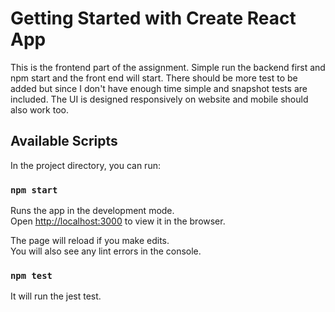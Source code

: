 # Getting Started with Create React App

This is the frontend part of the assignment. Simple run the backend first and npm start and the front end will start.
There should be more test to be added but since I don't have enough time simple and snapshot tests are included.
The UI is designed responsively on website and mobile should also work too.

## Available Scripts

In the project directory, you can run:

### `npm start`

Runs the app in the development mode.\
Open [http://localhost:3000](http://localhost:3000) to view it in the browser.

The page will reload if you make edits.\
You will also see any lint errors in the console.

### `npm test`

It will run the jest test.


